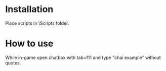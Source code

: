 # Installation
Place scripts in \Scripts folder.

# How to use
While in-game open chatbox with tab+f11 and type "chai example" without quotes.
